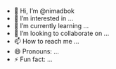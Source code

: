 - 👋 Hi, I’m @nimadbok
- 👀 I’m interested in ...
- 🌱 I’m currently learning ...
- 💞️ I’m looking to collaborate on ...
- 📫 How to reach me ...
- 😄 Pronouns: ...
- ⚡ Fun fact: ...

<!---
nimadbok/nimadbok is a ✨ special ✨ repository because its `README.md` (this file) appears on your GitHub profile.
You can click the Preview link to take a look at your changes.
--->
